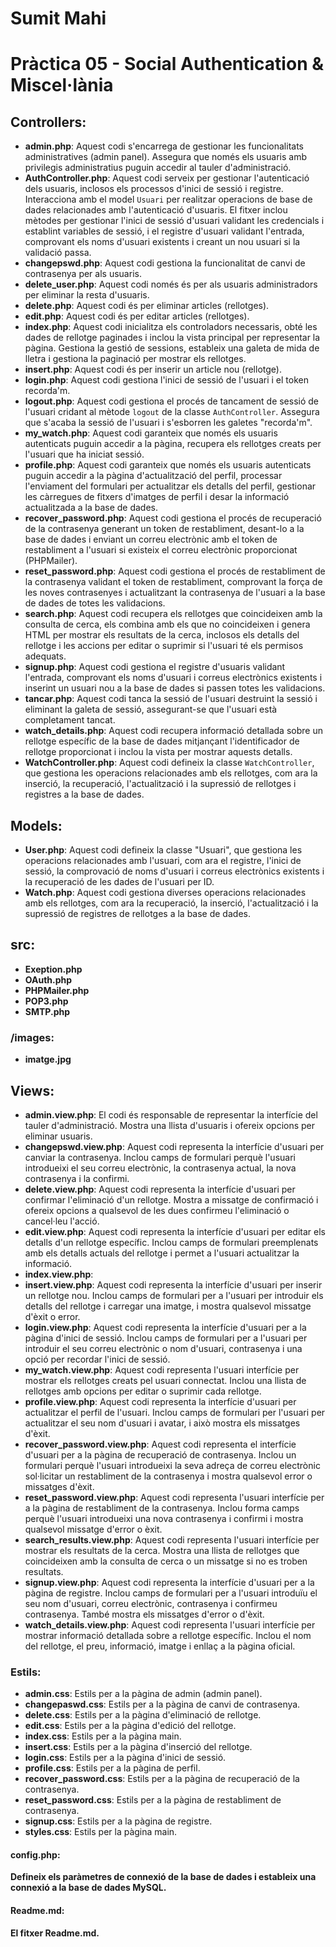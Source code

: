 # Sumit Mahi 
# Pràctica 05 - Social Authentication & Miscel·lània

## Controllers:
- **admin.php**: Aquest codi s'encarrega de gestionar les funcionalitats administratives (admin panel). Assegura que només els usuaris amb privilegis administratius puguin accedir al tauler d'administració.
- **AuthController.php**: Aquest codi serveix per gestionar l'autenticació dels usuaris, inclosos els processos d'inici de sessió i registre. Interacciona amb el model `Usuari` per realitzar operacions de base de dades relacionades amb l'autenticació d'usuaris. El fitxer inclou mètodes per gestionar l'inici de sessió d'usuari validant les credencials i establint variables de sessió, i el registre d'usuari validant l'entrada, comprovant els noms d'usuari existents i creant un nou usuari si la validació passa.
- **changepswd.php**: Aquest codi gestiona la funcionalitat de canvi de contrasenya per als usuaris.
- **delete_user.php**: Aquest codi només és per als usuaris administradors per eliminar la resta d'usuaris.
- **delete.php**: Aquest codi és per eliminar articles (rellotges).
- **edit.php**: Aquest codi és per editar articles (rellotges).
- **index.php**: Aquest codi inicialitza els controladors necessaris, obté les dades de rellotge paginades i inclou la vista principal per representar la pàgina. Gestiona la gestió de sessions, estableix una galeta de mida de lletra i gestiona la paginació per mostrar els rellotges.
- **insert.php**: Aquest codi és per inserir un article nou (rellotge).
- **login.php**: Aquest codi gestiona l'inici de sessió de l'usuari i el token recorda'm.
- **logout.php**: Aquest codi gestiona el procés de tancament de sessió de l'usuari cridant al mètode `logout` de la classe `AuthController`. Assegura que s'acaba la sessió de l'usuari i s'esborren les galetes "recorda'm".
- **my_watch.php**: Aquest codi garanteix que només els usuaris autenticats puguin accedir a la pàgina, recupera els rellotges creats per l'usuari que ha iniciat sessió.
- **profile.php**: Aquest codi garanteix que només els usuaris autenticats puguin accedir a la pàgina d'actualització del perfil, processar l'enviament del formulari per actualitzar els detalls del perfil, gestionar les càrregues de fitxers d'imatges de perfil i desar la informació actualitzada a la base de dades.
- **recover_password.php**: Aquest codi gestiona el procés de recuperació de la contrasenya generant un token de restabliment, desant-lo a la base de dades i enviant un correu electrònic amb el token de restabliment a l'usuari si existeix el correu electrònic proporcionat (PHPMailer).
- **reset_password.php**: Aquest codi gestiona el procés de restabliment de la contrasenya validant el token de restabliment, comprovant la força de les noves contrasenyes i actualitzant la contrasenya de l'usuari a la base de dades de totes les validacions.
- **search.php**: Aquest codi recupera els rellotges que coincideixen amb la consulta de cerca, els combina amb els que no coincideixen i genera HTML per mostrar els resultats de la cerca, inclosos els detalls del rellotge i les accions per editar o suprimir si l'usuari té els permisos adequats.
- **signup.php**: Aquest codi gestiona el registre d'usuaris validant l'entrada, comprovant els noms d'usuari i correus electrònics existents i inserint un usuari nou a la base de dades si passen totes les validacions.
- **tancar.php**: Aquest codi tanca la sessió de l'usuari destruint la sessió i eliminant la galeta de sessió, assegurant-se que l'usuari està completament tancat.
- **watch_details.php**: Aquest codi recupera informació detallada sobre un rellotge específic de la base de dades mitjançant l'identificador de rellotge proporcionat i inclou la vista per mostrar aquests detalls.
- **WatchController.php**: Aquest codi defineix la classe `WatchController`, que gestiona les operacions relacionades amb els rellotges, com ara la inserció, la recuperació, l'actualització i la supressió de rellotges i registres a la base de dades.

## Models:
- **User.php**: Aquest codi defineix la classe "Usuari", que gestiona les operacions relacionades amb l'usuari, com ara el registre, l'inici de sessió, la comprovació de noms d'usuari i correus electrònics existents i la recuperació de les dades de l'usuari per ID.
- **Watch.php**: Aquest codi gestiona diverses operacions relacionades amb els rellotges, com ara la recuperació, la inserció, l'actualització i la supressió de registres de rellotges a la base de dades.

## src:
- **Exeption.php**
- **OAuth.php**
- **PHPMailer.php**
- **POP3.php**
- **SMTP.php**
### **/images:**
- **imatge.jpg**

## Views:
- **admin.view.php**: El codi és responsable de representar la interfície del tauler d'administració. Mostra una llista d'usuaris i ofereix opcions per eliminar usuaris.
- **changepswd.view.php**: Aquest codi representa la interfície d'usuari per canviar la contrasenya. Inclou camps de formulari perquè l'usuari introdueixi el seu correu electrònic, la contrasenya actual, la nova contrasenya i la confirmi.
- **delete.view.php**: Aquest codi representa la interfície d'usuari per confirmar l'eliminació d'un rellotge. Mostra a missatge de confirmació i ofereix opcions a qualsevol de les dues confirmeu l'eliminació o cancel·leu l'acció.
- **edit.view.php**: Aquest codi representa la interfície d'usuari per editar els detalls d'un rellotge específic. Inclou camps de formulari preemplenats amb els detalls actuals del rellotge i permet a l'usuari actualitzar la informació.
- **index.view.php**: 
- **insert.view.php**: Aquest codi representa la interfície d'usuari per inserir un rellotge nou. Inclou camps de formulari per a l'usuari per introduir els detalls del rellotge i carregar una imatge, i mostra qualsevol missatge d'èxit o error.
- **login.view.php**: Aquest codi representa la interfície d'usuari per a la pàgina d'inici de sessió. Inclou camps de formulari per a l'usuari per introduir el seu correu electrònic o nom d'usuari, contrasenya i una opció per recordar l'inici de sessió.
- **my_watch.view.php**: Aquest codi representa l'usuari interfície per mostrar els rellotges creats pel usuari connectat. Inclou una llista de rellotges amb opcions per editar o suprimir cada rellotge.
- **profile.view.php**: Aquest codi representa la interfície d'usuari per actualitzar el perfil de l'usuari. Inclou camps de formulari per
l'usuari per actualitzar el seu nom d'usuari i avatar, i això mostra els missatges d'èxit.
- **recover_password.view.php**: Aquest codi representa el interfície d'usuari per a la pàgina de recuperació de contrasenya. Inclou un formulari perquè l'usuari introdueixi la seva adreça de correu electrònic sol·licitar un restabliment de la contrasenya i mostra qualsevol error o
missatges d'èxit.
- **reset_password.view.php**: Aquest codi representa l'usuari interfície per a la pàgina de restabliment de la contrasenya. Inclou forma
camps perquè l'usuari introdueixi una nova contrasenya i confirmi i mostra qualsevol missatge d'error o èxit.
- **search_results.view.php**: Aquest codi representa l'usuari interfície per mostrar els resultats de la cerca. Mostra una llista de rellotges que coincideixen amb la consulta de cerca o un missatge si no es troben resultats.
- **signup.view.php**: Aquest codi representa la interfície d'usuari per a la pàgina de registre. Inclou camps de formulari per a l'usuari introduïu el seu nom d'usuari, correu electrònic, contrasenya i confirmeu contrasenya. També mostra els missatges d'error o d'èxit.
- **watch_details.view.php**: Aquest codi representa l'usuari interfície per mostrar informació detallada sobre a rellotge específic. Inclou el nom del rellotge, el preu, informació, imatge i enllaç a la pàgina oficial.

### Estils:
- **admin.css**: Estils per a la pàgina de admin (admin panel).
- **changepaswd.css**: Estils per a la pàgina de canvi de contrasenya.
- **delete.css**: Estils per a la pàgina d'eliminació de rellotge.
- **edit.css**: Estils per a la pàgina d'edició del rellotge.
- **index.css**: Estils per a la pàgina main.
- **insert.css**: Estils per a la pàgina d'inserció del rellotge.
- **login.css**: Estils per a la pàgina d'inici de sessió.
- **profile.css**: Estils per a la pàgina de perfil.
- **recover_password.css**: Estils per a la pàgina de recuperació de la contrasenya.
- **reset_password.css**: Estils per a la pàgina de restabliment de contrasenya.
- **signup.css**: Estils per a la pàgina de registre.
- **styles.css**: Estils per la pàgina main.

#### config.php:
**Defineix els paràmetres de connexió de la base de dades i estableix una connexió a la base de dades MySQL.**

#### Readme.md:
**El fitxer Readme.md.**
